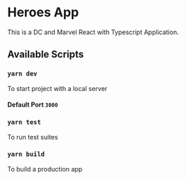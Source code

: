 # Heroes App

This is a DC and Marvel React with Typescript Application.

## Available Scripts

### `yarn dev`
To start project with a local server
#### Default Port `3000`

### `yarn test`

To run test suites

### `yarn build`

To build a production app

